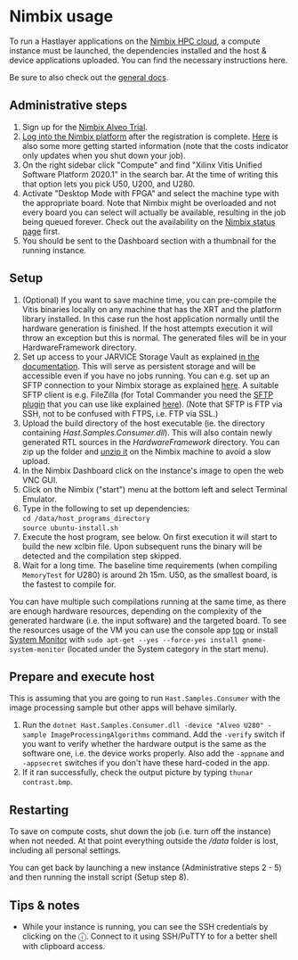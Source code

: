 # Nimbix usage



To run a Hastlayer applications on the [Nimbix HPC cloud](https://www.nimbix.net/), a compute instance must be launched, the dependencies installed and the host & device applications uploaded. You can find the necessary instructions here.

Be sure to also check out the [general docs](../Readme.md).


## Administrative steps

1. Sign up for the [Nimbix Alveo Trial](https://www.nimbix.net/alveotrial).
2. [Log into the Nimbix platform](https://platform.jarvice.com/) after the registration is complete. [Here](https://support.nimbix.net/hc/en-us/articles/360035258971-Getting-Started-With-Alveo-Trial) is also some more getting started information (note that the costs indicator only updates when you shut down your job).
3. On the right sidebar click "Compute" and find "Xilinx Vitis Unified Software Platform 2020.1" in the search bar. At the time of writing this that option lets you pick U50, U200, and U280.
4. Activate "Desktop Mode with FPGA" and select the machine type with the appropriate board. Note that Nimbix might be overloaded and not every board you can select will actually be available, resulting in the job being queued forever. Check out the availability on the [Nimbix status page](https://status.jarvice.com/) first.
5. You should be sent to the Dashboard section with a thumbnail for the running instance.


## Setup

1. (Optional) If you want to save machine time, you can pre-compile the Vitis binaries locally on any machine that has the XRT and the platform library installed. In this case run the host application normally until the hardware generation is finished. If the host attempts execution it will throw an exception but this is normal. The generated files will be in your HardwareFramework directory.   
2. Set up access to your JARVICE Storage Vault as explained [in the documentation](https://support.nimbix.net/hc/en-us/articles/208083526-How-do-I-transfer-files-to-and-from-JARVICE-). This will serve as persistent storage and will be accessible even if you have no jobs running. You can e.g. set up an SFTP connection to your Nimbix storage as explained [here](https://support.nimbix.net/hc/en-us/articles/115000157983-How-to-Upload-Data-to-JARVICE-using-SFTP). A suitable SFTP client is e.g. FileZilla (for Total Commander you need the [SFTP plugin](https://www.ghisler.com/plugins.htm) that you can use like explained [here](https://webhosting.platon.org/article.php?support::totalcommander)). (Note that SFTP is FTP via SSH, not to be confused with FTPS, i.e. FTP via SSL.)
3. Upload the build directory of the host executable (ie. the directory containing *Hast.Samples.Consumer.dll*). This will also contain newly generated RTL sources in the *HardwareFramework* directory. You can zip up the folder and [unzip it](https://linuxize.com/post/how-to-unzip-files-in-linux/)  on the Nimbix machine to avoid a slow upload.
4. In the Nimbix Dashboard click on the instance's image to open the web VNC GUI.
5. Click on the Nimbix ("start") menu at the bottom left and select Terminal Emulator.
6. Type in the following to set up dependencies:<br>
  `cd /data/host_programs_directory`<br>
  `source ubuntu-install.sh`
7. Execute the host program, see below. On first execution it will start to build the new xclbin file. Upon subsequent runs the binary will be detected and the compilation step skipped. 
8. Wait for a long time. The baseline time requirements (when compiling `MemoryTest` for U280) is around 2h 15m. U50, as the smallest board, is the fastest to compile for.

You can have multiple such compilations running at the same time, as there are enough hardware resources, depending on the complexity of the generated hardware (i.e. the input software) and the targeted board. To see the resources usage of the VM you can use the console app [top](https://linux.die.net/man/1/top) or install [System Monitor](https://help.gnome.org/users/gnome-system-monitor/) with `sudo apt-get --yes --force-yes install gnome-system-monitor` (located under the System category in the start menu).


## Prepare and execute host

This is assuming that you are going to run `Hast.Samples.Consumer` with the image processing sample but other apps will behave similarly.

1. Run the `dotnet Hast.Samples.Consumer.dll -device "Alveo U280" -sample ImageProcessingAlgorithms` command. Add the `-verify` switch if you want to verify whether the hardware output is the same as the software one, i.e. the device works properly. Also add the `-appname` and `-appsecret` switches if you don't have these hard-coded in the app.
3. If it ran successfully, check the output picture by typing `thunar contrast.bmp`.


## Restarting

To save on compute costs, shut down the job (i.e. turn off the instance) when not needed. At that point everything outside the */data* folder is lost, including all personal settings.

You can get back by launching a new instance (Administrative steps 2 - 5) and then running the install script (Setup step 8).


## Tips & notes

- While your instance is running, you can see the SSH credentials by clicking on the ⓘ. Connect to it using SSH/PuTTY to for a better shell with clipboard access.

